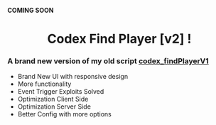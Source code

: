 **COMING SOON**

<h1 align="center">Codex Find Player [v2] ! </h1>

<h3> A brand new version of my old script <a href="https://github.com/itzcodex24/codex_findPlayer">codex_findPlayerV1</a> </h3>

* Brand New UI with responsive design
* More functionality
* Event Trigger Exploits Solved
* Optimization Client Side
* Optimization Server Side
* Better Config with more options

